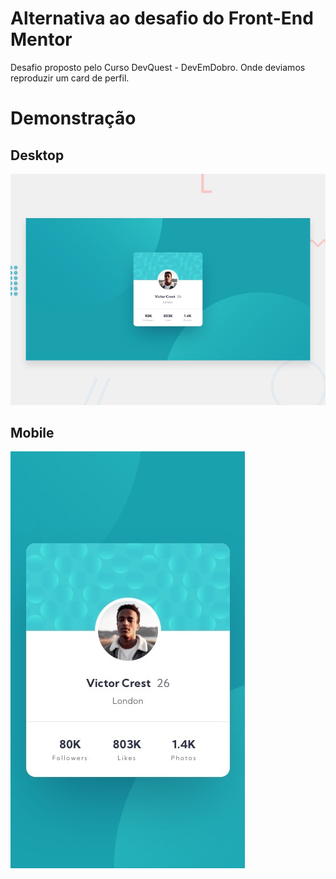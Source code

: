 # Alternativa ao desafio do Front-End Mentor

Desafio proposto pelo Curso DevQuest - DevEmDobro. Onde deviamos reproduzir um card de perfil.

# Demonstração

## Desktop

<img src="design/desktop-preview.jpg">

## Mobile

<img src="design/mobile-design.jpg">
